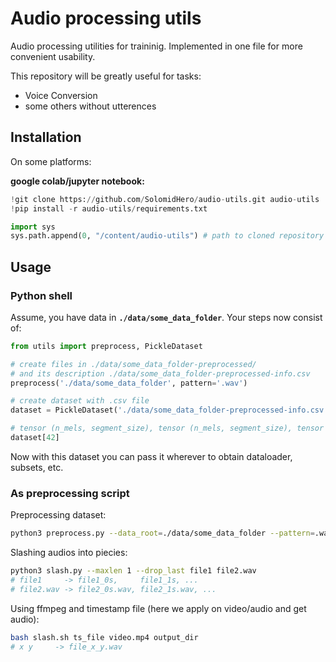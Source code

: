 # Audio processing utils

Audio processing utilities for traininig.
Implemented in one file for more convenient usability.

This repository will be greatly useful for tasks:
- Voice Conversion
- some others without utterences

## Installation

On some platforms:

**google colab/jupyter notebook:**
```python
!git clone https://github.com/SolomidHero/audio-utils.git audio-utils
!pip install -r audio-utils/requirements.txt

import sys
sys.path.append(0, "/content/audio-utils") # path to cloned repository
```

## Usage

### Python shell

Assume, you have data in **`./data/some_data_folder`**. Your steps now consist of:
```python
from utils import preprocess, PickleDataset

# create files in ./data/some_data_folder-preprocessed/
# and its description ./data/some_data_folder-preprocessed-info.csv
preprocess('./data/some_data_folder', pattern='.wav')

# create dataset with .csv file
dataset = PickleDataset('./data/some_data_folder-preprocessed-info.csv', pattern='.wav') # torch API Dataset

# tensor (n_mels, segment_size), tensor (n_mels, segment_size), tensor (n_mels, segment_size)
dataset[42]
```

Now with this dataset you can pass it wherever to obtain dataloader, subsets, etc.

### As preprocessing script

Preprocessing dataset:
```bash
python3 preprocess.py --data_root=./data/some_data_folder --pattern=.wav --n_jobs=4 --engine=torch
```

Slashing audios into piecies:
```bash
python3 slash.py --maxlen 1 --drop_last file1 file2.wav
# file1     -> file1_0s,     file1_1s, ...
# file2.wav -> file2_0s.wav, file2_1s.wav, ...
```

Using ffmpeg and timestamp file (here we apply on video/audio and get audio):
```bash
bash slash.sh ts_file video.mp4 output_dir
# x y     -> file_x_y.wav
```